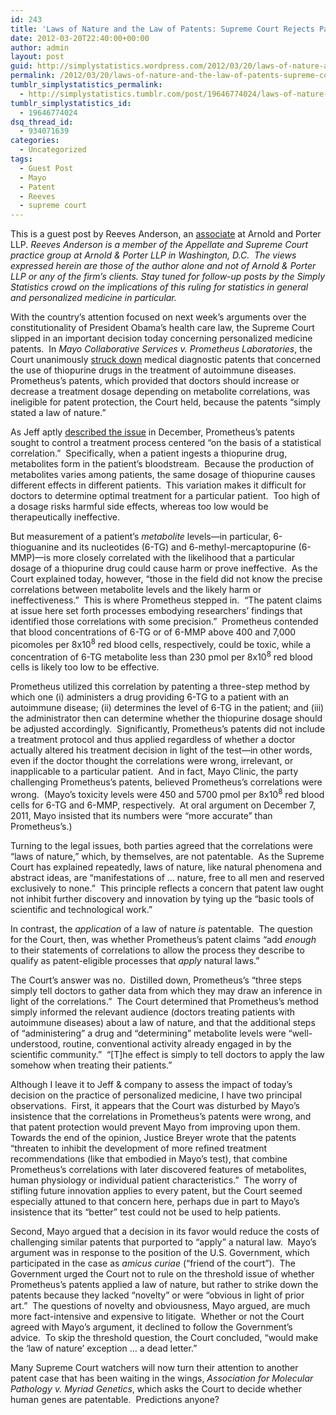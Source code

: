 ```yaml
---
id: 243
title: 'Laws of Nature and the Law of Patents: Supreme Court Rejects Patents for Correlations'
date: 2012-03-20T22:40:00+00:00
author: admin
layout: post
guid: http://simplystatistics.wordpress.com/2012/03/20/laws-of-nature-and-the-law-of-patents-supreme-court
permalink: /2012/03/20/laws-of-nature-and-the-law-of-patents-supreme-court/
tumblr_simplystatistics_permalink:
  - http://simplystatistics.tumblr.com/post/19646774024/laws-of-nature-and-the-law-of-patents-supreme-court
tumblr_simplystatistics_id:
  - 19646774024
dsq_thread_id:
  - 934071639
categories:
  - Uncategorized
tags:
  - Guest Post
  - Mayo
  - Patent
  - Reeves
  - supreme court
---
```

<p class="MsoNormal">
  This is a guest post by Reeves Anderson, an <a href="http://www.arnoldporter.com/professionals.cfm?action=view&id=5146" target="_blank">associate</a> at Arnold and Porter LLP. <em>Reeves Anderson is a member of the Appellate and Supreme Court practice group at Arnold & Porter LLP in Washington, D.C.  The views expressed herein are those of the author alone and not of Arnold & Porter LLP or any of the firm’s clients. Stay tuned for follow-up posts by the Simply Statistics crowd on the implications of this ruling for statistics in general and personalized medicine in particular. </em>
</p>

<p class="MsoNormal">
  With the country’s attention focused on next week’s arguments over the constitutionality of President Obama’s health care law, the Supreme Court slipped in an important decision today concerning personalized medicine patents.  In <em>Mayo Collaborative Services v. Prometheus Laboratories</em>, the Court unanimously <a href="http://www.supremecourt.gov/opinions/11pdf/10-1150.pdf" target="_blank">struck down</a> medical diagnostic patents that concerned the use of thiopurine drugs in the treatment of autoimmune diseases.  Prometheus’s patents, which provided that doctors should increase or decrease a treatment dosage depending on metabolite correlations, was ineligible for patent protection, the Court held, because the patents “simply stated a law of nature.” 
</p>

<p class="MsoNormal">
  As Jeff aptly <a href="http://simplystatistics.tumblr.com/post/14135999782/the-supreme-courts-interpretation-of-statistical" target="_blank">described the issue</a> in December, Prometheus’s patents sought to control a treatment process centered “on the basis of a statistical correlation.”  Specifically, when a patient ingests a thiopurine drug, metabolites form in the patient’s bloodstream.  Because the production of metabolites varies among patients, the same dosage of thiopurine causes different effects in different patients.  This variation makes it difficult for doctors to determine optimal treatment for a particular patient.  Too high of a dosage risks harmful side effects, whereas too low would be therapeutically ineffective. 
</p>

<p class="MsoNormal">
  But measurement of a patient’s <em>metabolite</em> levels—in particular, 6-thioguanine and its nucleotides (6-TG) and 6-methyl-mercaptopurine (6-MMP)—is more closely correlated with the likelihood that a particular dosage of a thiopurine drug could cause harm or prove ineffective.  As the Court explained today, however, “those in the field did not know the precise correlations between metabolite levels and the likely harm or ineffectiveness.”  This is where Prometheus stepped in.  “The patent claims at issue here set forth processes embodying researchers’ findings that identified those correlations with some precision.”  Prometheus contended that blood concentrations of 6-TG or of 6-MMP above 400 and 7,000 picomoles per 8x10<sup>8</sup> red blood cells, respectively, could be toxic, while a concentration of 6-TG metabolite less than 230&#160;pmol per 8x10<sup>8</sup> red blood cells is likely too low to be effective. 
</p>

<p class="MsoNormal">
  Prometheus utilized this correlation by patenting a three-step method by which one (i) administers a drug providing 6-TG to a patient with an autoimmune disease; (ii) determines the level of 6-TG in the patient; and (iii) the administrator then can determine whether the thiopurine dosage should be adjusted accordingly.  Significantly, Prometheus’s patents did not include a treatment protocol and thus applied regardless of whether a doctor actually altered his treatment decision in light of the test—in other words, even if the doctor thought the correlations were wrong, irrelevant, or inapplicable to a particular patient.  And in fact, Mayo Clinic, the party challenging Prometheus’s patents, believed Prometheus’s correlations were wrong.  (Mayo’s toxicity levels were 450 and 5700&#160;pmol per 8x10<sup>8</sup> red blood cells for 6-TG and 6-MMP, respectively.  At oral argument on December 7, 2011, Mayo insisted that its numbers were “more accurate” than Prometheus’s.) 
</p>

<p class="MsoNormal">
  Turning to the legal issues, both parties agreed that the correlations were “laws of nature,” which, by themselves, are not patentable.  As the Supreme Court has explained repeatedly, laws of nature, like natural phenomena and abstract ideas, are “manifestations of &#8230; nature, free to all men and reserved exclusively to none.”  This principle reflects a concern that patent law ought not inhibit further discovery and innovation by tying up the “basic tools of scientific and technological work.” 
</p>

<p class="MsoNormal">
  In contrast, the <em>application</em> of a law of nature <em>is</em> patentable.  The question for the Court, then, was whether Prometheus’s patent claims “add <em>enough</em> to their statements of correlations to allow the process they describe to qualify as patent-eligible processes that <em>apply</em> natural laws.” 
</p>

<p class="MsoNormal">
  The Court’s answer was no.  Distilled down, Prometheus’s “three steps simply tell doctors to gather data from which they may draw an inference in light of the correlations.”  The Court determined that Prometheus’s method simply informed the relevant audience (doctors treating patients with autoimmune diseases) about a law of nature, and that the additional steps of “administering” a drug and “determining” metabolite levels were “well-understood, routine, conventional activity already engaged in by the scientific community.”  “[T]he effect is simply to tell doctors to apply the law somehow when treating their patients.”   
</p>

<p class="MsoNormal">
  Although I leave it to Jeff & company to assess the impact of today’s decision on the practice of personalized medicine, I have two principal observations.  First, it appears that the Court was disturbed by Mayo’s insistence that the correlations in Prometheus’s patents were wrong, and that patent protection would prevent Mayo from improving upon them.  Towards the end of the opinion, Justice Breyer wrote that the patents “threaten to inhibit the development of more refined treatment recommendations (like that embodied in Mayo’s test), that combine Prometheus’s correlations with later discovered features of metabolites, human physiology or individual patient characteristics.”  The worry of stifling future innovation applies to every patent, but the Court seemed especially attuned to that concern here, perhaps due in part to Mayo’s insistence that its “better” test could not be used to help patients. 
</p>

<p class="MsoNormal">
  Second, Mayo argued that a decision in its favor would reduce the costs of challenging similar patents that purported to “apply” a natural law.  Mayo’s argument was in response to the position of the U.S. Government, which participated in the case as <em>amicus curiae</em> (“friend of the court”).  The Government urged the Court not to rule on the threshold issue of whether Prometheus’s patents applied a law of nature, but rather to strike down the patents because they lacked “novelty” or were “obvious in light of prior art.”  The questions of novelty and obviousness, Mayo argued, are much more fact-intensive and expensive to litigate.  Whether or not the Court agreed with Mayo’s argument, it declined to follow the Government’s advice.  To skip the threshold question, the Court concluded, “would make the ‘law of nature’ exception &#8230; a dead letter.” 
</p>

<p class="MsoNormal">
  Many Supreme Court watchers will now turn their attention to another patent case that has been waiting in the wings, <em>Association for Molecular Pathology v. Myriad Genetics</em>, which asks the Court to decide whether human genes are patentable.  Predictions anyone?
</p>